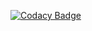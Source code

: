 [![Codacy Badge](https://app.codacy.com/project/badge/Grade/134dcec495af4725b588db788a8df52c)](https://www.codacy.com/manual/99002438/Linux-and-OS-Programming/dashboard?utm_source=github.com&amp;utm_medium=referral&amp;utm_content=99002438/Linux-and-OS-Programming&amp;utm_campaign=Badge_Grade)
